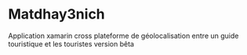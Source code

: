 # Matdhay3nich
Application xamarin cross plateforme de géolocalisation entre un guide touristique et les touristes
version bêta

